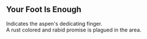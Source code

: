 Your Foot Is Enough
-------------------
Indicates the aspen's dedicating finger.  
A rust colored and rabid promise is plagued in the area.  
